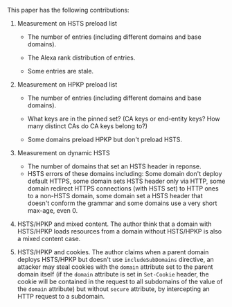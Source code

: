 This paper has the following contributions:

1. Measurement on HSTS preload list

    - The number of entries (including different domains and base domains).

    - The Alexa rank distribution of entries.

    - Some entries are stale.
2. Measurement on HPKP preload list

    - The number of entries (including different domains and base domains).

    - What keys are in the pinned set? (CA keys or end-entity keys? How many distinct CAs do CA keys belong to?)

    - Some domains preload HPKP but don't preload HSTS.
3.  Measurement on dynamic HSTS
    - The number of domains that set an HSTS header in reponse.
    - HSTS errors of these domains including: Some domain don't deploy default HTTPS, some domain sets HSTS header only via HTTP, some domain redirect HTTPS connections (with HSTS set) to HTTP ones to a non-HSTS domain, some domain set a HSTS header that doesn't conform the grammar and some domains use a very short max-age, even 0. 

4. HSTS/HPKP and mixed content. The author think that a domain with HSTS/HPKP loads resources from a domain without HSTS/HPKP is also a mixed content case.
5. HSTS/HPKP and cookies. The author claims when a parent domain deploys HSTS/HPKP but doesn't use `includeSubDomains` directive, an attacker may steal cookies with the `domain` attribute set to the parent domain itself (if the `domain` attribute is set in `Set-Cookie` header, the cookie will be contained in the request to all subdomains of the value of the `domain` attribute) but without `secure` attribute, by intercepting an HTTP request to a subdomain.

​           


